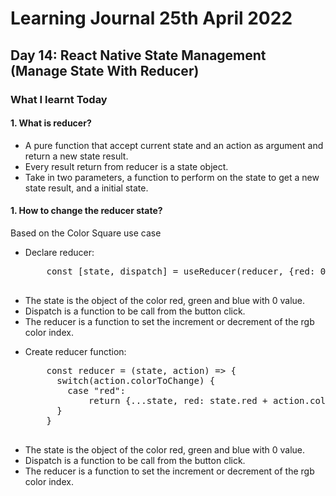 <h1>Learning Journal 25th April 2022</h1>
<h2>Day 14: React Native State Management (Manage State With Reducer)</h2>
<h3>What I learnt Today</h3>
<h4>1. What is reducer?</h4>
<ul>
  <li>A pure function that accept current state and an action as argument and return a new state result.</li>
  <li>Every result return from reducer is a state object.</li>
  <li>Take in two parameters, a function to perform on the state to get a new state result, and a initial state.</li>
</ul>
<h4>1. How to change the reducer state?</h4>
<p>Based on the Color Square use case</p>
<ul>
  <li>Declare reducer:</li>
  <pre>
    const [state, dispatch] = useReducer(reducer, {red: 0, green: 0, blue: 0});
  </pre>
  <li>The state is the object of the color red, green and blue with 0 value.</li>
  <li>Dispatch is a function to be call from the button click.</li>
  <li>The reducer is a function to set the increment or decrement of the rgb color index.</li>
</ul>
<ul>
  <li>Create reducer function:</li>
  <pre>
    const reducer = (state, action) => {
      switch(action.colorToChange) {
        case "red":
            return {...state, red: state.red + action.colorToChange};
      }
    }
  </pre>
  <li>The state is the object of the color red, green and blue with 0 value.</li>
  <li>Dispatch is a function to be call from the button click.</li>
  <li>The reducer is a function to set the increment or decrement of the rgb color index.</li>
</ul>
